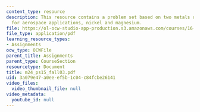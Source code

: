 ```yaml
---
content_type: resource
description: This resource contains a problem set based on two metals of interest
  for aerospace applications, nickel and magnesium.
file: https://ol-ocw-studio-app-production.s3.amazonaws.com/courses/16-01-unified-engineering-i-ii-iii-iv-fall-2005-spring-2006/3a079e47a0eeef5b1c04c84fcbe26141_m24_ps15_fall03.pdf
file_type: application/pdf
learning_resource_types:
- Assignments
ocw_type: OCWFile
parent_title: Assignments
parent_type: CourseSection
resourcetype: Document
title: m24_ps15_fall03.pdf
uid: 3a079e47-a0ee-ef5b-1c04-c84fcbe26141
video_files:
  video_thumbnail_file: null
video_metadata:
  youtube_id: null
---
```

